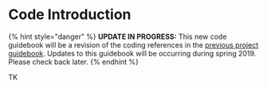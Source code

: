 # Code Introduction

{% hint style="danger" %}
**UPDATE IN PROGRESS:** This new code guidebook will be a revision of the coding references in the [previous project guidebook](https://docs.idew.org/video-game/). Updates to this guidebook will be occurring during spring 2019. Please check back later.
{% endhint %}

TK

